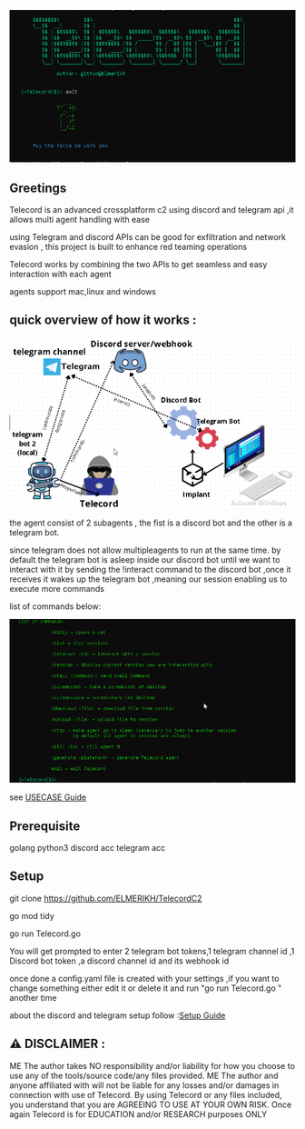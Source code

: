 ![alt text](<images/2024-04-04 11_10_48-C__Windows_System32_cmd.exe.png>)

Greetings 
-------------------

Telecord is an advanced crossplatform c2 using discord and telegram api ,it allows multi agent handling with ease

using Telegram and discord APIs can be good for exfiltration and network evasion , this project is built to enhance red teaming operations 

Telecord works by combining the two APIs to get seamless and easy interaction with each agent 

agents support mac,linux and windows

quick overview of how it works :
-------
![alt text](<images/2024-04-04 17_01_58-Telecord - Tableau blanc en ligne.png>)

the agent consist of 2 subagents , the fist is a discord bot and the other is a telegram bot.

since telegram does not allow multipleagents to run at the same time. by default the telegram bot is asleep inside our discord bot until we want to interact with it by sending the !interact command to the discord bot ,once it receives it wakes up the telegram bot ,meaning our session enabling us to execute more commands 

list of commands below:

![alt text](<images/2024-04-05 04_58_22-telecord.go - telegramc2 - Visual Studio Code.png>)

see [USECASE Guide](docs/USECASE.md)


Prerequisite
-------
golang
python3
discord acc
telegram acc 

Setup
----------

git clone https://github.com/ELMERIKH/TelecordC2

go mod tidy

go run Telecord.go 

You will get prompted to enter 2 telegram bot tokens,1 telegram channel id ,1 Discord bot token ,a discord channel id and its webhook id

once done a config.yaml file is created with your settings ,if you want to change something either edit it or delete it and run "go run Telecord.go " another time 

about the discord and telegram setup follow :[Setup Guide](docs/SETUP.md)



⚠️ DISCLAIMER :
----------------------
ME The author takes NO responsibility and/or liability for how you choose to use any of the tools/source code/any files provided. ME The author and anyone affiliated with will not be liable for any losses and/or damages in connection with use of Telecord. By using Telecord or any files included, you understand that you are AGREEING TO USE AT YOUR OWN RISK. Once again Telecord is for EDUCATION and/or RESEARCH purposes ONLY


